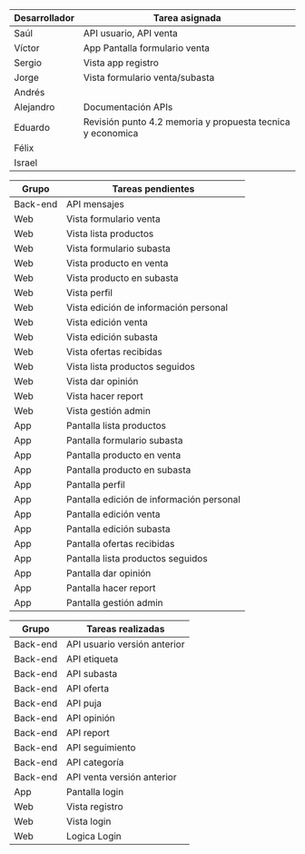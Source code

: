 |Desarrollador| Tarea asignada|
|-------------|---------------|
|Saúl | API usuario, API venta|
|Víctor | App Pantalla formulario venta  |
|Sergio | Vista app registro|
|Jorge |Vista formulario venta/subasta |
|Andrés | |
|Alejandro | Documentación APIs|
|Eduardo | Revisión punto 4.2 memoria y propuesta tecnica y economica |
|Félix | |
|Israel | |

|Grupo| Tareas pendientes|
|-----|------------------|
|Back-end | API mensajes|
|Web |Vista formulario venta |
|Web |Vista lista productos |
|Web |Vista formulario subasta |
|Web |Vista producto en venta |
|Web |Vista producto en subasta |
|Web |Vista perfil |
|Web |Vista edición de información personal |
|Web |Vista edición venta |
|Web |Vista edición subasta |
|Web |Vista ofertas recibidas |
|Web |Vista lista productos seguidos |
|Web |Vista dar opinión |
|Web |Vista hacer report |
|Web |Vista gestión admin |
|App |Pantalla lista productos |
|App |Pantalla formulario subasta |
|App |Pantalla producto en venta |
|App |Pantalla producto en subasta |
|App |Pantalla perfil |
|App |Pantalla edición de información personal |
|App |Pantalla edición venta |
|App |Pantalla edición subasta |
|App |Pantalla  ofertas recibidas  |
|App |Pantalla lista productos seguidos |
|App |Pantalla dar opinión |
|App |Pantalla hacer report |
|App |Pantalla gestión admin |

|Grupo| Tareas realizadas|
|-----|------------------|
|Back-end | API usuario versión anterior |
|Back-end | API etiqueta |
|Back-end | API subasta|
|Back-end | API oferta|
|Back-end | API puja|
|Back-end | API opinión|
|Back-end | API report|
|Back-end | API seguimiento|
|Back-end | API categoría|
|Back-end | API venta versión anterior|
|App | Pantalla login |
|Web |Vista registro |
|Web |Vista login |
|Web |Logica Login |
